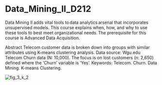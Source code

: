 # Data_Mining_II_D212
Data Mining II adds vital tools to data analytics arsenal that incorporates unsupervised models. This course explains when, how, and why to use these tools to best meet organizational needs. The prerequisite for this course is Advanced Data Acquisition.

Abstract
Telecom customer data is broken down into groups with similar attributes using K-means clustering analysis. Data source: Wgu.edu Telecom Churn data (N: 10,000). The focus is on lost customers (n: 2,650) defined where the ‘Churn’ variable is ‘Yes’. 
Keywords: Telecom. Churn. Data Mining. K-means Clustering.



![fig_3_k_2](https://user-images.githubusercontent.com/7810463/167253988-0262a6c5-4d72-47a6-ad64-dc351e39f73f.png)

